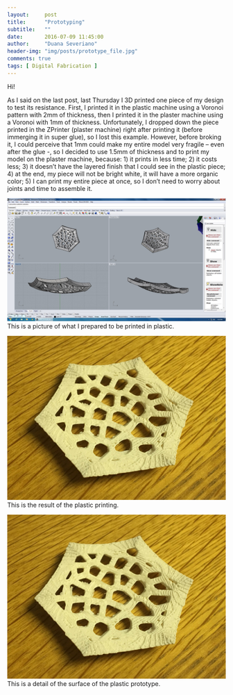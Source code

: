 ```yaml
---
layout:     post
title:      "Prototyping"
subtitle:   ""
date:       2016-07-09 11:45:00
author:     "Duana Severiano"
header-img: "img/posts/prototype_file.jpg"
comments: true
tags: [ Digital Fabrication ]
---
```


Hi!

As I said on the last post, last Thursday I 3D printed one piece of my design to test its resistance. 
First, I printed it in the plastic machine using a Voronoi pattern with 2mm of thickness, then I printed it in the plaster machine using a Voronoi with 1mm of thickness. Unfortunately, I dropped down the piece printed in the ZPrinter (plaster machine) right after printing it (before immerging it in super glue), so I lost this example. However, before broking it, I could perceive that 1mm could make my entire model very fragile – even after the glue -, so I decided to use 1.5mm of thickness and to print my model on the plaster machine, because: 1) it prints in less time; 2) it costs less; 3) it doesn’t have the layered finish that I could see in the plastic piece; 4) at the end, my piece will not be bright white, it will have a more organic color; 5) I can print my entire piece at once, so I don’t need to worry about joints and time to assemble it.

![](/img/posts/prototype_file.jpg)
This is a picture of what I prepared to be printed in plastic.

![](/img/posts/prototype.jpg)
This is the result of the plastic printing. 

![](/img/posts/prototype.jpg)
This is a detail of the surface of the plastic prototype.

